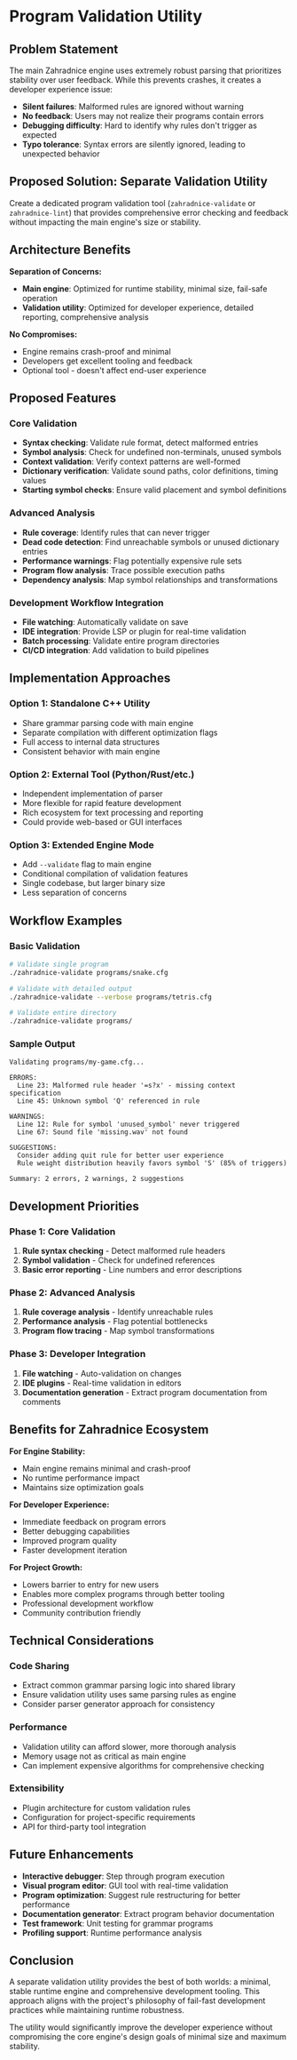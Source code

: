 # Program Validation Utility

## Problem Statement

The main Zahradnice engine uses extremely robust parsing that prioritizes stability over user feedback. While this prevents crashes, it creates a developer experience issue:

- **Silent failures**: Malformed rules are ignored without warning
- **No feedback**: Users may not realize their programs contain errors
- **Debugging difficulty**: Hard to identify why rules don't trigger as expected
- **Typo tolerance**: Syntax errors are silently ignored, leading to unexpected behavior

## Proposed Solution: Separate Validation Utility

Create a dedicated program validation tool (`zahradnice-validate` or `zahradnice-lint`) that provides comprehensive error checking and feedback without impacting the main engine's size or stability.

## Architecture Benefits

**Separation of Concerns:**
- **Main engine**: Optimized for runtime stability, minimal size, fail-safe operation
- **Validation utility**: Optimized for developer experience, detailed reporting, comprehensive analysis

**No Compromises:**
- Engine remains crash-proof and minimal
- Developers get excellent tooling and feedback
- Optional tool - doesn't affect end-user experience

## Proposed Features

### Core Validation
- **Syntax checking**: Validate rule format, detect malformed entries
- **Symbol analysis**: Check for undefined non-terminals, unused symbols  
- **Context validation**: Verify context patterns are well-formed
- **Dictionary verification**: Validate sound paths, color definitions, timing values
- **Starting symbol checks**: Ensure valid placement and symbol definitions

### Advanced Analysis
- **Rule coverage**: Identify rules that can never trigger
- **Dead code detection**: Find unreachable symbols or unused dictionary entries
- **Performance warnings**: Flag potentially expensive rule sets
- **Program flow analysis**: Trace possible execution paths
- **Dependency analysis**: Map symbol relationships and transformations

### Development Workflow Integration
- **File watching**: Automatically validate on save
- **IDE integration**: Provide LSP or plugin for real-time validation
- **Batch processing**: Validate entire program directories
- **CI/CD integration**: Add validation to build pipelines

## Implementation Approaches

### Option 1: Standalone C++ Utility
- Share grammar parsing code with main engine
- Separate compilation with different optimization flags
- Full access to internal data structures
- Consistent behavior with main engine

### Option 2: External Tool (Python/Rust/etc.)
- Independent implementation of parser
- More flexible for rapid feature development  
- Rich ecosystem for text processing and reporting
- Could provide web-based or GUI interfaces

### Option 3: Extended Engine Mode
- Add `--validate` flag to main engine
- Conditional compilation of validation features
- Single codebase, but larger binary size
- Less separation of concerns

## Workflow Examples

### Basic Validation
```bash
# Validate single program
./zahradnice-validate programs/snake.cfg

# Validate with detailed output
./zahradnice-validate --verbose programs/tetris.cfg

# Validate entire directory
./zahradnice-validate programs/
```

### Sample Output
```
Validating programs/my-game.cfg...

ERRORS:
  Line 23: Malformed rule header '=s?x' - missing context specification
  Line 45: Unknown symbol 'Q' referenced in rule
  
WARNINGS:  
  Line 12: Rule for symbol 'unused_symbol' never triggered
  Line 67: Sound file 'missing.wav' not found
  
SUGGESTIONS:
  Consider adding quit rule for better user experience
  Rule weight distribution heavily favors symbol 'S' (85% of triggers)
  
Summary: 2 errors, 2 warnings, 2 suggestions
```

## Development Priorities

### Phase 1: Core Validation
1. **Rule syntax checking** - Detect malformed rule headers
2. **Symbol validation** - Check for undefined references
3. **Basic error reporting** - Line numbers and error descriptions

### Phase 2: Advanced Analysis  
1. **Rule coverage analysis** - Identify unreachable rules
2. **Performance analysis** - Flag potential bottlenecks
3. **Program flow tracing** - Map symbol transformations

### Phase 3: Developer Integration
1. **File watching** - Auto-validation on changes
2. **IDE plugins** - Real-time validation in editors
3. **Documentation generation** - Extract program documentation from comments

## Benefits for Zahradnice Ecosystem

**For Engine Stability:**
- Main engine remains minimal and crash-proof
- No runtime performance impact
- Maintains size optimization goals

**For Developer Experience:**
- Immediate feedback on program errors
- Better debugging capabilities  
- Improved program quality
- Faster development iteration

**For Project Growth:**
- Lowers barrier to entry for new users
- Enables more complex programs through better tooling
- Professional development workflow
- Community contribution friendly

## Technical Considerations

### Code Sharing
- Extract common grammar parsing logic into shared library
- Ensure validation utility uses same parsing rules as engine
- Consider parser generator approach for consistency

### Performance
- Validation utility can afford slower, more thorough analysis
- Memory usage not as critical as main engine
- Can implement expensive algorithms for comprehensive checking

### Extensibility
- Plugin architecture for custom validation rules
- Configuration for project-specific requirements  
- API for third-party tool integration

## Future Enhancements

- **Interactive debugger**: Step through program execution
- **Visual program editor**: GUI tool with real-time validation
- **Program optimization**: Suggest rule restructuring for better performance
- **Documentation generator**: Extract program behavior documentation
- **Test framework**: Unit testing for grammar programs
- **Profiling support**: Runtime performance analysis

## Conclusion

A separate validation utility provides the best of both worlds: a minimal, stable runtime engine and comprehensive development tooling. This approach aligns with the project's philosophy of fail-fast development practices while maintaining runtime robustness.

The utility would significantly improve the developer experience without compromising the core engine's design goals of minimal size and maximum stability.